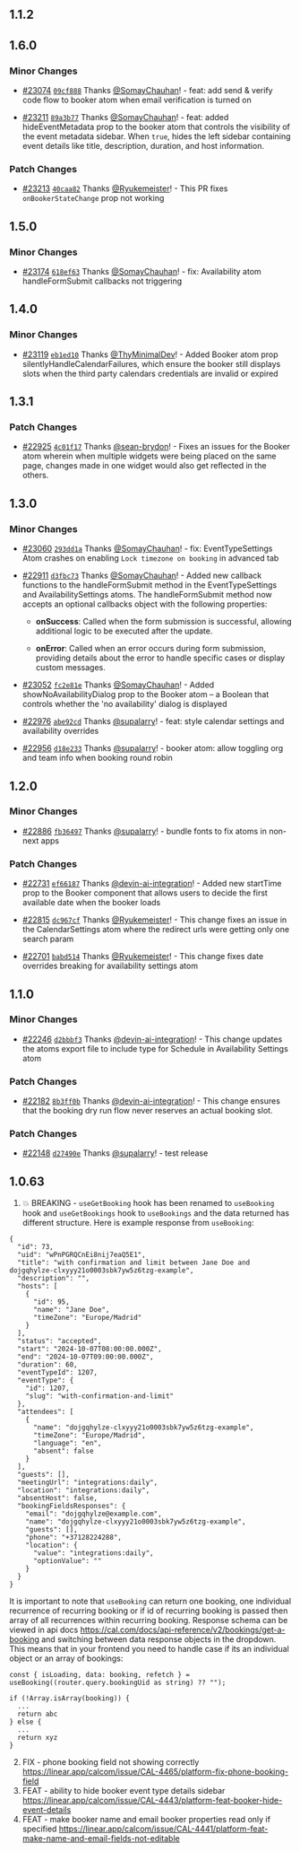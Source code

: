 ## 1.1.2

## 1.6.0

### Minor Changes

- [#23074](https://github.com/calcom/cal.com/pull/23074) [`09cf888`](https://github.com/calcom/cal.com/commit/09cf8885cf5e88fc0911edaf7e43f5c1c2d64923) Thanks [@SomayChauhan](https://github.com/SomayChauhan)! - feat: add send & verify code flow to booker atom when email verification is turned on

- [#23211](https://github.com/calcom/cal.com/pull/23211) [`89a3b77`](https://github.com/calcom/cal.com/commit/89a3b77a1dd0773e6b746b14e72f9a792ac1c43a) Thanks [@SomayChauhan](https://github.com/SomayChauhan)! - feat: added hideEventMetadata prop to the booker atom that controls the visibility of the event metadata sidebar. When `true`, hides the left sidebar containing event details like title, description, duration, and host information.

### Patch Changes

- [#23213](https://github.com/calcom/cal.com/pull/23213) [`40caa82`](https://github.com/calcom/cal.com/commit/40caa82e5592cc17d84dd5e73531d1b376ce187c) Thanks [@Ryukemeister](https://github.com/Ryukemeister)! - This PR fixes `onBookerStateChange` prop not working

## 1.5.0

### Minor Changes

- [#23174](https://github.com/calcom/cal.com/pull/23174) [`618ef63`](https://github.com/calcom/cal.com/commit/618ef630170eb1c05b4a131a01d0c2316b3d1880) Thanks [@SomayChauhan](https://github.com/SomayChauhan)! - fix: Availability atom handleFormSubmit callbacks not triggering

## 1.4.0

### Minor Changes

- [#23119](https://github.com/calcom/cal.com/pull/23119) [`eb1ed10`](https://github.com/calcom/cal.com/commit/eb1ed107ba54a4ae99d0b3aa741ae3076d0ec629) Thanks [@ThyMinimalDev](https://github.com/ThyMinimalDev)! - Added Booker atom prop silentlyHandleCalendarFailures, which ensure the booker still displays slots when the third party calendars credentials are invalid or expired

## 1.3.1

### Patch Changes

- [#22925](https://github.com/calcom/cal.com/pull/22925) [`4c01f17`](https://github.com/calcom/cal.com/commit/4c01f171aebcc5a64453c27e950303902cc15309) Thanks [@sean-brydon](https://github.com/sean-brydon)! - Fixes an issues for the Booker atom wherein when multiple widgets were being placed on the same page, changes made in one widget would also get reflected in the others.

## 1.3.0

### Minor Changes

- [#23060](https://github.com/calcom/cal.com/pull/23060) [`293dd1a`](https://github.com/calcom/cal.com/commit/293dd1a1402fbc0748dffd5619a1b1aacaea9d60) Thanks [@SomayChauhan](https://github.com/SomayChauhan)! - fix: EventTypeSettings Atom crashes on enabling `Lock timezone on booking` in advanced tab

- [#22911](https://github.com/calcom/cal.com/pull/22911) [`d3fbc73`](https://github.com/calcom/cal.com/commit/d3fbc73a3962a9bcca6a95870b146a97f4c7d996) Thanks [@SomayChauhan](https://github.com/SomayChauhan)! - Added new callback functions to the handleFormSubmit method in the EventTypeSettings and AvailabilitySettings atoms. The handleFormSubmit method now accepts an optional callbacks object with the following properties:

  - **onSuccess**: Called when the form submission is successful, allowing additional logic to be executed after the update.

  - **onError**: Called when an error occurs during form submission, providing details about the error to handle specific cases or display custom messages.

- [#23052](https://github.com/calcom/cal.com/pull/23052) [`fc2e81e`](https://github.com/calcom/cal.com/commit/fc2e81e89a6e320c7346dad3259dd51ed700fb30) Thanks [@SomayChauhan](https://github.com/SomayChauhan)! - Added showNoAvailabilityDialog prop to the Booker atom – a Boolean that controls whether the 'no availability' dialog is displayed

- [#22976](https://github.com/calcom/cal.com/pull/22976) [`abe92cd`](https://github.com/calcom/cal.com/commit/abe92cd693f33d20113f5357a960baec042e5256) Thanks [@supalarry](https://github.com/supalarry)! - feat: style calendar settings and availability overrides

- [#22956](https://github.com/calcom/cal.com/pull/22956) [`d18e233`](https://github.com/calcom/cal.com/commit/d18e23378b699e734e9dbbdf93225b02a9059ff4) Thanks [@supalarry](https://github.com/supalarry)! - booker atom: allow toggling org and team info when booking round robin

## 1.2.0

### Minor Changes

- [#22886](https://github.com/calcom/cal.com/pull/22886) [`fb36497`](https://github.com/calcom/cal.com/commit/fb364971fadc1a6796e739956200f12af74e565c) Thanks [@supalarry](https://github.com/supalarry)! - bundle fonts to fix atoms in non-next apps

### Patch Changes

- [#22731](https://github.com/calcom/cal.com/pull/22731) [`ef66187`](https://github.com/calcom/cal.com/commit/ef6618743d5c1367fadf7b98cf15f7ba829535e3) Thanks [@devin-ai-integration](https://github.com/apps/devin-ai-integration)! - Added new startTime prop to the Booker component that allows users to decide the first available date when the booker loads

- [#22815](https://github.com/calcom/cal.com/pull/22815) [`dc967cf`](https://github.com/calcom/cal.com/commit/dc967cffbecdf573aa48777ca7a245a6e633356c) Thanks [@Ryukemeister](https://github.com/Ryukemeister)! - This change fixes an issue in the CalendarSettings atom where the redirect urls were getting only one search param

- [#22701](https://github.com/calcom/cal.com/pull/22701) [`babd514`](https://github.com/calcom/cal.com/commit/babd514c64d0a4b8e05a46619808f201d3e8b0a5) Thanks [@Ryukemeister](https://github.com/Ryukemeister)! - This change fixes date overrides breaking for availability settings atom

## 1.1.0

### Minor Changes

- [#22246](https://github.com/calcom/cal.com/pull/22246) [`d2bbbf3`](https://github.com/calcom/cal.com/commit/d2bbbf3f45c6d1617e244516b2ebbfd717c6db51) Thanks [@devin-ai-integration](https://github.com/apps/devin-ai-integration)! - This change updates the atoms export file to include type for Schedule in Availability Settings atom

### Patch Changes

- [#22182](https://github.com/calcom/cal.com/pull/22182) [`8b3ff0b`](https://github.com/calcom/cal.com/commit/8b3ff0b789b1cb9417a154dcdb0edd448b2847bb) Thanks [@devin-ai-integration](https://github.com/apps/devin-ai-integration)! - This change ensures that the booking dry run flow never reserves an actual booking slot.

### Patch Changes

- [#22148](https://github.com/calcom/cal.com/pull/22148) [`d27490e`](https://github.com/calcom/cal.com/commit/d27490e6f2438d353dfcf3e793c8886e723307f3) Thanks [@supalarry](https://github.com/supalarry)! - test release

## 1.0.63

1. 💥 BREAKING - `useGetBooking` hook has been renamed to `useBooking` hook and `useGetBookings` hook to `useBookings` and the data returned has different
   structure. Here is example response from `useBooking`:

```
{
  "id": 73,
  "uid": "wPnPGRQCnEi8nij7eaQ5E1",
  "title": "with confirmation and limit between Jane Doe and dojgqhylze-clxyyy21o0003sbk7yw5z6tzg-example",
  "description": "",
  "hosts": [
    {
      "id": 95,
      "name": "Jane Doe",
      "timeZone": "Europe/Madrid"
    }
  ],
  "status": "accepted",
  "start": "2024-10-07T08:00:00.000Z",
  "end": "2024-10-07T09:00:00.000Z",
  "duration": 60,
  "eventTypeId": 1207,
  "eventType": {
    "id": 1207,
    "slug": "with-confirmation-and-limit"
  },
  "attendees": [
    {
      "name": "dojgqhylze-clxyyy21o0003sbk7yw5z6tzg-example",
      "timeZone": "Europe/Madrid",
      "language": "en",
      "absent": false
    }
  ],
  "guests": [],
  "meetingUrl": "integrations:daily",
  "location": "integrations:daily",
  "absentHost": false,
  "bookingFieldsResponses": {
    "email": "dojgqhylze@example.com",
    "name": "dojgqhylze-clxyyy21o0003sbk7yw5z6tzg-example",
    "guests": [],
    "phone": "+37128224288",
    "location": {
      "value": "integrations:daily",
      "optionValue": ""
    }
  }
}
```

It is important to note that `useBooking` can return one booking, one individual recurrence of recurring booking or if id of recurring booking is passed then array
of all recurrences within recurring booking. Response schema can be viewed in api docs https://cal.com/docs/api-reference/v2/bookings/get-a-booking and switching
between data response objects in the dropdown. This means that in your frontend you need to handle case if its an individual object or an array of bookings:

```
const { isLoading, data: booking, refetch } = useBooking((router.query.bookingUid as string) ?? "");

if (!Array.isArray(booking)) {
  ...
  return abc
} else {
  ...
  return xyz
}
```

2. FIX - phone booking field not showing correctly https://linear.app/calcom/issue/CAL-4465/platform-fix-phone-booking-field
3. FEAT - ability to hide booker event type details sidebar https://linear.app/calcom/issue/CAL-4443/platform-feat-booker-hide-event-details
4. FEAT - make booker name and email booker properties read only if specified https://linear.app/calcom/issue/CAL-4441/platform-feat-make-name-and-email-fields-not-editable

